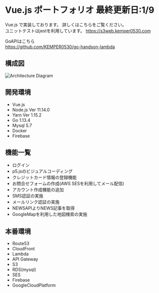 # Vue.js ポートフォリオ 最終更新日:1/9

Vue.js で実装しております。
詳しくはこちらをご覧ください。<br>
ユニットテストはjestを利用しています。
<https://s3web.kemper0530.com>

GoAPIはこちら<br>
<https://github.com/KEMPER0530/go-handson-lambda>

## 構成図
![Architecture Diagram](https://d3p7ybpyhwl4ka.cloudfront.net/static/img/aws-Diagram.svg)

## 開発環境
- Vue.js
- Node.js Ver 11.14.0
- Yarn Ver 1.15.2
- Go 1.13.4
- Mysql 5.7
- Docker
- Firebase

## 機能一覧
- ログイン
- p5.jsのビジュアルコーディング
- クレジットカード情報の登録機能
- お問合せフォームの作成(AWS SESを利用してメール配信)
- アカウント作成機能の追加
- SMS認証の実施
- メールリンク認証の実施
- NEWSAPIよりNEWS記事を取得
- GoogleMapを利用した地図検索の実施

## 本番環境
- Route53
- CloudFront
- Lambda
- API Gateway
- S3
- RDS(mysql)
- SES
- Firebase
- GoogleCloudPlatform
